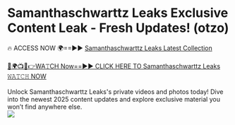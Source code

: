 # Samanthaschwarttz Leaks Exclusive Content Leak - Fresh Updates! (otzo)

🔥 ACCESS NOW 🌍==►► <a href="https://tinyurl.com/kvy9nzfs" rel="nofollow">Samanthaschwarttz Leaks Latest Collection</a>
<br><br>
[🔴🌍📺📱👉WA𝚃CH Now==►► CLICK HERE TO Samanthaschwarttz Leaks 𝚆𝙰𝚃𝙲𝙷 NOW](https://tinyurl.com/kvy9nzfs)
<br><br>
Unlock Samanthaschwarttz Leaks's private videos and photos today! Dive into the newest 2025 content updates and explore exclusive material you won’t find anywhere else.
<br>
<a href="https://tinyurl.com/kvy9nzfs" rel="nofollow" data-target="animated-image.originalLink"><img src="https://camo.githubusercontent.com/8a4f000d20f83aca3bf7ec5f350d767afa0574a8a352519fd8cfa583a6f93a33/68747470733a2f2f692e696d6775722e636f6d2f644a486b345a712e676966" data-canonical-src="https://i.imgur.com/dJHk4Zq.gif" style="max-width: 100%; display: inline-block;" data-target="animated-image.originalImage"></a>
<br>
